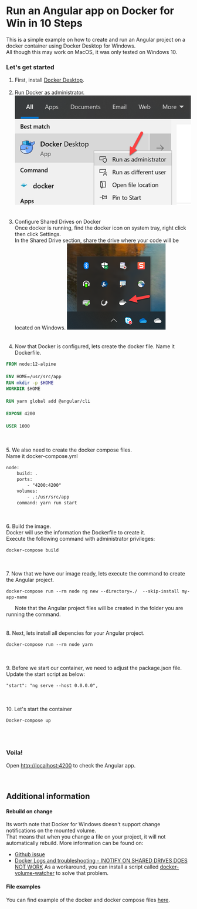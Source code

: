 # Run an Angular app on Docker for Win in 10 Steps
This is a simple example on how to create and run an Angular project on a docker container using Docker Desktop for Windows.  
All though this may work on MacOS, it was only tested on Windows 10.

### Let's get started

1. First, install [Docker Desktop](https://www.docker.com/products/docker-desktop).
<br/><br/>
2. Run Docker as administrator.  
![docker start menu](./images/docker-start-menu.png "Docker app on start menu")
<br/><br/><br/>
3. Configure Shared Drives on Docker  
Once docker is running, find the docker icon on system tray, right click then click Settings.  
In the Shared Drive section, share the drive where your code will be located on Windows.
![docker shared drives](./images/docker-system-tray.png "Docker Shared drive settings")
<br/><br/><br/>
4. Now that Docker is configured, lets create the docker file. Name it Dockerfile.
```Dockerfile
FROM node:12-alpine

ENV HOME=/usr/src/app
RUN mkdir -p $HOME
WORKDIR $HOME

RUN yarn global add @angular/cli

EXPOSE 4200

USER 1000
```
<br/><br/>
5. We also need to create the docker compose files.  
Name it docker-compose.yml
```
node:
    build: .
    ports:
        - "4200:4200"
    volumes:
        - .:/usr/src/app
    command: yarn run start
```
<br/><br/>
6. Build the image.  
Docker will use the information the Dockerfile to create it.  
Execute the following command with administrator privileges:
```
docker-compose build
```
<br/><br/>
7. Now that we have our image ready, lets execute the command to create the Angular project.
```
docker-compose run --rm node ng new --directory=./  --skip-install my-app-name
```
&nbsp;&nbsp;&nbsp;&nbsp;&nbsp;&nbsp;Note that the Angular project files will be created in the folder you are running the command.
<br/><br/><br/>
8. Next, lets install all depencies for your Angular project.
```
docker-compose run --rm node yarn
```
<br/><br/>
9. Before we start our container, we need to adjust the package.json file.  
Update the start script as below:
```
"start": "ng serve --host 0.0.0.0",
```
<br/><br/>
10. Let's start the container
```
Docker-compose up
```
<br/><br/>
### Voila!
Open [http://localhost:4200](http://localhost:4200) to check the Angular app.  
<br/><br/>   
## Additional information

#### Rebuild on change
Its worth note that Docker for Windows doesn't support change notifications on the mounted volume.  
That means that when you change a file on your project, it will not automatically rebuild.
More information can be found on:
* [Github issue](https://github.com/docker/for-win/issues/56)
* [Docker Logs and troubleshooting - INOTIFY ON SHARED DRIVES DOES NOT WORK](https://docs.docker.com/docker-for-windows/troubleshoot/#/inotify-on-shared-drives-does-not-work)
As a workaround, you can install a script called [docker-volume-watcher](https://github.com/merofeev/docker-windows-volume-watcher) to solve that problem.

#### File examples
You can find example of the docker and docker compose files [here](./examples).
